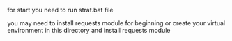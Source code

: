 for start you need to run strat.bat file


you may need to install requests module for beginning or create your virtual environment in this directory
and install requests module
